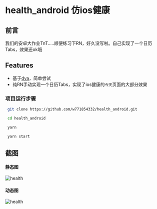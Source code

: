 # health_android 仿ios健康

## 前言

我们的安卓大作业TnT.....顺便练习下RN，好久没写啦。自己实现了一个日历Tabs，效果还ok哦

## Features

-   基于[dva](https://github.com/nihgwu/react-native-dva-starter)，简单尝试
-   纯RN手动实现一个日历Tabs，实现了ios健康的`今天`页面的大部分效果

### 项目运行步骤
```bash
 git clone https://github.com/w771854332/health_android.git
```
```bash
 cd health_android
```
```bash
 yarn
```
```bash
 yarn start
```

## 截图

#### 静态图

![health](http://106.15.228.215:8080/Blog/images/1509801781941.png)

#### 动态图

![health](http://106.15.228.215:8080/Blog/images/1509801927719.gif)